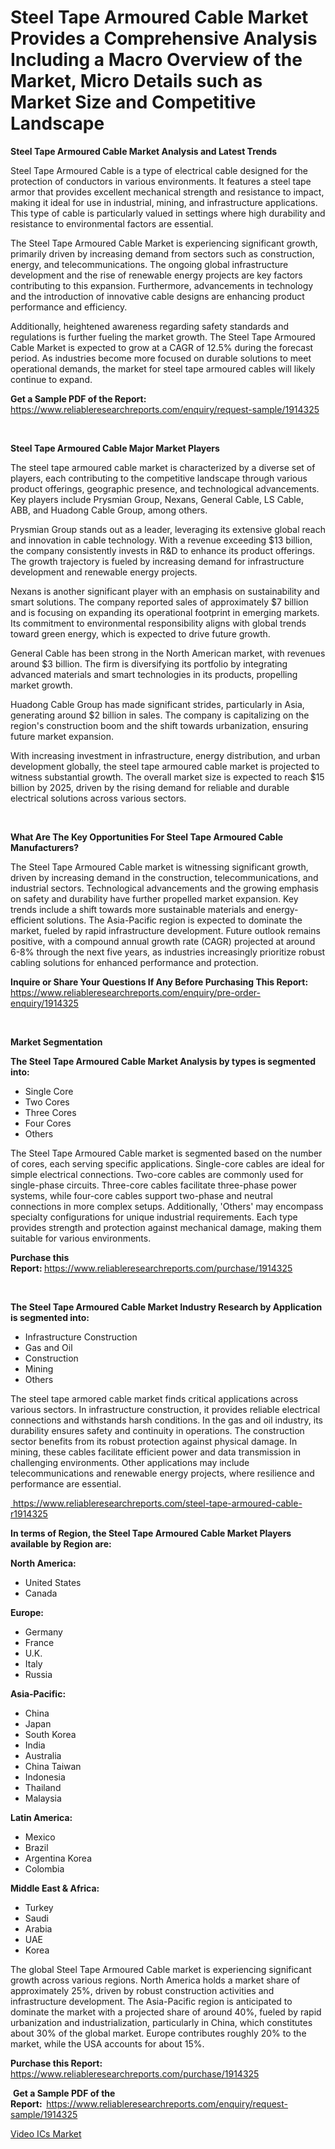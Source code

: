 <p><h1>Steel Tape Armoured Cable Market Provides a Comprehensive Analysis Including a Macro Overview of the Market, Micro Details such as Market Size and Competitive Landscape</h1></p><p><strong>Steel Tape Armoured Cable Market Analysis and Latest Trends</strong></p>
<p><p>Steel Tape Armoured Cable is a type of electrical cable designed for the protection of conductors in various environments. It features a steel tape armor that provides excellent mechanical strength and resistance to impact, making it ideal for use in industrial, mining, and infrastructure applications. This type of cable is particularly valued in settings where high durability and resistance to environmental factors are essential.</p><p>The Steel Tape Armoured Cable Market is experiencing significant growth, primarily driven by increasing demand from sectors such as construction, energy, and telecommunications. The ongoing global infrastructure development and the rise of renewable energy projects are key factors contributing to this expansion. Furthermore, advancements in technology and the introduction of innovative cable designs are enhancing product performance and efficiency.</p><p>Additionally, heightened awareness regarding safety standards and regulations is further fueling the market growth. The Steel Tape Armoured Cable Market is expected to grow at a CAGR of 12.5% during the forecast period. As industries become more focused on durable solutions to meet operational demands, the market for steel tape armoured cables will likely continue to expand.</p></p>
<p><strong>Get a Sample PDF of the Report:&nbsp;</strong> <a href="https://www.reliableresearchreports.com/enquiry/request-sample/1914325?utm_campaign=3020&utm_medium=2&utm_source=Github&utm_content=ia&utm_term=07042025&utm_id=steel-tape-armoured-cable">https://www.reliableresearchreports.com/enquiry/request-sample/1914325</a></p>
<p>&nbsp;</p>
<p><strong>Steel Tape Armoured Cable Major Market Players</strong></p>
<p><p>The steel tape armoured cable market is characterized by a diverse set of players, each contributing to the competitive landscape through various product offerings, geographic presence, and technological advancements. Key players include Prysmian Group, Nexans, General Cable, LS Cable, ABB, and Huadong Cable Group, among others.</p><p>Prysmian Group stands out as a leader, leveraging its extensive global reach and innovation in cable technology. With a revenue exceeding $13 billion, the company consistently invests in R&D to enhance its product offerings. The growth trajectory is fueled by increasing demand for infrastructure development and renewable energy projects.</p><p>Nexans is another significant player with an emphasis on sustainability and smart solutions. The company reported sales of approximately $7 billion and is focusing on expanding its operational footprint in emerging markets. Its commitment to environmental responsibility aligns with global trends toward green energy, which is expected to drive future growth.</p><p>General Cable has been strong in the North American market, with revenues around $3 billion. The firm is diversifying its portfolio by integrating advanced materials and smart technologies in its products, propelling market growth.</p><p>Huadong Cable Group has made significant strides, particularly in Asia, generating around $2 billion in sales. The company is capitalizing on the region's construction boom and the shift towards urbanization, ensuring future market expansion.</p><p>With increasing investment in infrastructure, energy distribution, and urban development globally, the steel tape armoured cable market is projected to witness substantial growth. The overall market size is expected to reach $15 billion by 2025, driven by the rising demand for reliable and durable electrical solutions across various sectors.</p></p>
<p>&nbsp;</p>
<p><strong>What Are The Key Opportunities For Steel Tape Armoured Cable Manufacturers?</strong></p>
<p><p>The Steel Tape Armoured Cable market is witnessing significant growth, driven by increasing demand in the construction, telecommunications, and industrial sectors. Technological advancements and the growing emphasis on safety and durability have further propelled market expansion. Key trends include a shift towards more sustainable materials and energy-efficient solutions. The Asia-Pacific region is expected to dominate the market, fueled by rapid infrastructure development. Future outlook remains positive, with a compound annual growth rate (CAGR) projected at around 6-8% through the next five years, as industries increasingly prioritize robust cabling solutions for enhanced performance and protection.</p></p>
<p><strong>Inquire or Share Your Questions If Any Before Purchasing This Report:</strong> <a href="https://www.reliableresearchreports.com/enquiry/pre-order-enquiry/1914325?utm_campaign=3020&utm_medium=2&utm_source=Github&utm_content=ia&utm_term=07042025&utm_id=steel-tape-armoured-cable">https://www.reliableresearchreports.com/enquiry/pre-order-enquiry/1914325</a></p>
<p>&nbsp;</p>
<p><strong>Market Segmentation</strong></p>
<p><strong>The Steel Tape Armoured Cable Market Analysis by types is segmented into:</strong></p>
<p><ul><li>Single Core</li><li>Two Cores</li><li>Three Cores</li><li>Four Cores</li><li>Others</li></ul></p>
<p><p>The Steel Tape Armoured Cable market is segmented based on the number of cores, each serving specific applications. Single-core cables are ideal for simple electrical connections. Two-core cables are commonly used for single-phase circuits. Three-core cables facilitate three-phase power systems, while four-core cables support two-phase and neutral connections in more complex setups. Additionally, 'Others' may encompass specialty configurations for unique industrial requirements. Each type provides strength and protection against mechanical damage, making them suitable for various environments.</p></p>
<p><strong>Purchase this Report:&nbsp;</strong><a href="https://www.reliableresearchreports.com/purchase/1914325?utm_campaign=3020&utm_medium=2&utm_source=Github&utm_content=ia&utm_term=07042025&utm_id=steel-tape-armoured-cable">https://www.reliableresearchreports.com/purchase/1914325</a></p>
<p>&nbsp;</p>
<p><strong>The Steel Tape Armoured Cable Market Industry Research by Application is segmented into:</strong></p>
<p><ul><li>Infrastructure Construction</li><li>Gas and Oil</li><li>Construction</li><li>Mining</li><li>Others</li></ul></p>
<p><p>The steel tape armored cable market finds critical applications across various sectors. In infrastructure construction, it provides reliable electrical connections and withstands harsh conditions. In the gas and oil industry, its durability ensures safety and continuity in operations. The construction sector benefits from its robust protection against physical damage. In mining, these cables facilitate efficient power and data transmission in challenging environments. Other applications may include telecommunications and renewable energy projects, where resilience and performance are essential.</p></p>
<p><a href="https://www.reliableresearchreports.com/steel-tape-armoured-cable-r1914325?utm_campaign=3020&utm_medium=2&utm_source=Github&utm_content=ia&utm_term=07042025&utm_id=steel-tape-armoured-cable">&nbsp;https://www.reliableresearchreports.com/steel-tape-armoured-cable-r1914325</a></p>
<p><strong>In terms of Region, the Steel Tape Armoured Cable Market Players available by Region are:</strong></p>
<p>
    <p> <strong> North America: </strong>
        <ul>
            <li>United States</li>
            <li>Canada</li>
        </ul>
        </p> 
    <p> <strong> Europe: </strong>
        <ul>
            <li>Germany</li>
            <li>France</li>
            <li>U.K.</li>
            <li>Italy</li>
            <li>Russia</li>
        </ul>
        </p> 
    <p> <strong> Asia-Pacific: </strong>
        <ul>
            <li>China</li>
            <li>Japan</li>
            <li>South Korea</li>
            <li>India</li>
            <li>Australia</li>
            <li>China Taiwan</li>
            <li>Indonesia</li>
            <li>Thailand</li>
            <li>Malaysia</li>
        </ul>
        </p> 
    <p> <strong> Latin America: </strong>
        <ul>
            <li>Mexico</li>
            <li>Brazil</li>
            <li>Argentina Korea</li>
            <li>Colombia</li>
        </ul>
        </p> 
    <p> <strong> Middle East & Africa: </strong>
        <ul>
            <li>Turkey</li>
            <li>Saudi</li>
            <li>Arabia</li>
            <li>UAE</li>
            <li>Korea</li>
        </ul>
    </p>
    </p>
<p><p>The global Steel Tape Armoured Cable market is experiencing significant growth across various regions. North America holds a market share of approximately 25%, driven by robust construction activities and infrastructure development. The Asia-Pacific region is anticipated to dominate the market with a projected share of around 40%, fueled by rapid urbanization and industrialization, particularly in China, which constitutes about 30% of the global market. Europe contributes roughly 20% to the market, while the USA accounts for about 15%.</p></p>
<p><strong>Purchase this Report: </strong><a href="https://www.reliableresearchreports.com/purchase/1914325?utm_campaign=3020&utm_medium=2&utm_source=Github&utm_content=ia&utm_term=07042025&utm_id=steel-tape-armoured-cable">https://www.reliableresearchreports.com/purchase/1914325</a></p>
<p>&nbsp;<strong>Get a Sample PDF of the Report:&nbsp;&nbsp;</strong><a href="https://www.reliableresearchreports.com/enquiry/request-sample/1914325?utm_campaign=3020&utm_medium=2&utm_source=Github&utm_content=ia&utm_term=07042025&utm_id=steel-tape-armoured-cable">https://www.reliableresearchreports.com/enquiry/request-sample/1914325</a></p>
<p><strong></strong></p>
<p><p><a href="https://github.com/hannajuana198484/Market-Research-Report-List-1/blob/main/video-ics-market.md?utm_campaign=3020&utm_medium=2&utm_source=Github&utm_content=ia&utm_term=07042025&utm_id=steel-tape-armoured-cable">Video ICs Market</a></p></p>